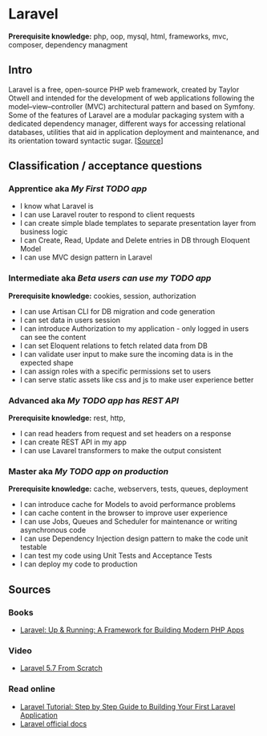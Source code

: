 # Laravel

**Prerequisite knowledge:** php, oop, mysql, html, frameworks, mvc, composer, dependency managment

## Intro
Laravel is a free, open-source PHP web framework, created by Taylor Otwell and intended for the development of web applications following the model–view–controller (MVC) architectural pattern and based on Symfony. Some of the features of Laravel are a modular packaging system with a dedicated dependency manager, different ways for accessing relational databases, utilities that aid in application deployment and maintenance, and its orientation toward syntactic sugar. [[Source](https://en.wikipedia.org/wiki/Laravel)]

## Classification / acceptance questions

### Apprentice aka _My First TODO app_
* I know what Laravel is
* I can use Laravel router to respond to client requests
* I can create simple blade templates to separate presentation layer from business logic
* I can Create, Read, Update and Delete entries in DB through Eloquent Model 
* I can use MVC design pattern in Laravel

### Intermediate aka _Beta users can use my TODO app_
**Prerequisite knowledge:** cookies, session, authorization
* I can use Artisan CLI for DB migration and code generation
* I can set data in users session
* I can introduce Authorization to my application - only logged in users can see the content
* I can set Eloquent relations to fetch related data from DB
* I can validate user input to make sure the incoming data is in the expected shape
* I can assign roles with a specific permissions set to users
* I can serve static assets like css and js to make user experience better

### Advanced aka _My TODO app has REST API_
**Prerequisite knowledge:** rest, http,
* I can read headers from request and set headers on a response
* I can create REST API in my app
* I can use Lavarel transformers to make the output consistent

### Master aka _My TODO app on production_
**Prerequisite knowledge:** cache, webservers, tests, queues, deployment
* I can introduce cache for Models to avoid performance problems
* I can cache content in the browser to improve user experience
* I can use Jobs, Queues and Scheduler for maintenance or writing asynchronous code
* I can use Dependency Injection design pattern to make the code unit testable 
* I can test my code using Unit Tests and Acceptance Tests
* I can deploy my code to production

## Sources

### Books
- [Laravel: Up & Running: A Framework for Building Modern PHP Apps](https://laravelupandrunning.com/)

### Video
- [Laravel 5.7 From Scratch](https://laracasts.com/series/laravel-from-scratch-2018)

### Read online
- [Laravel Tutorial: Step by Step Guide to Building Your First Laravel Application](https://laravel-news.com/your-first-laravel-application)
- [Laravel official docs](https://laravel.com/docs/)
